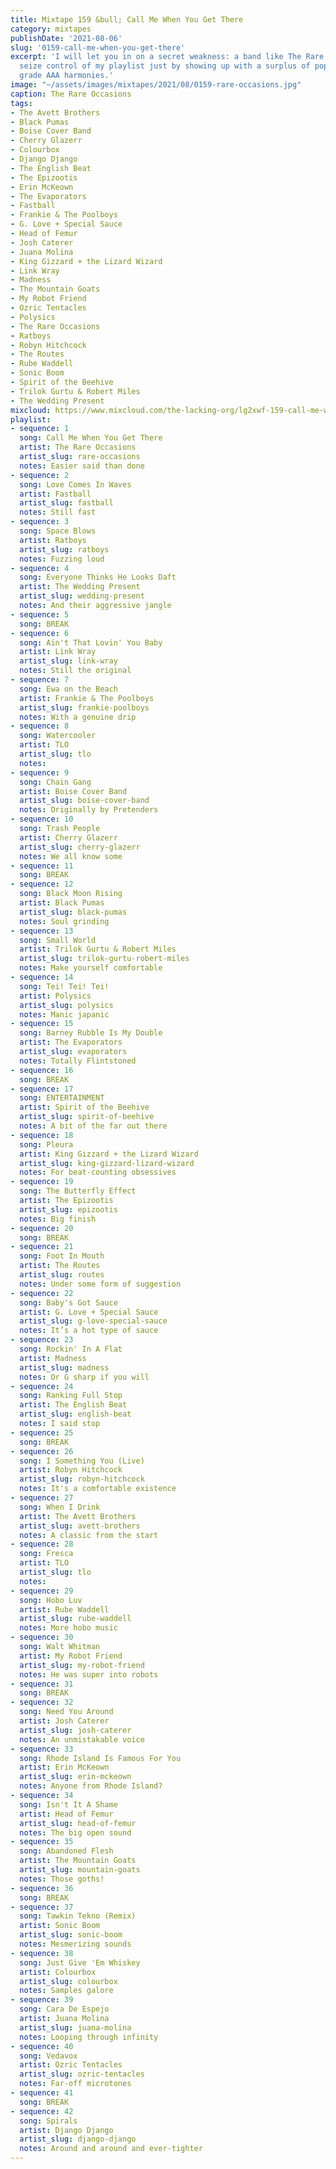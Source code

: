 ```yaml
---
title: Mixtape 159 &bull; Call Me When You Get There
category: mixtapes
publishDate: '2021-08-06'
slug: '0159-call-me-when-you-get-there'
excerpt: 'I will let you in on a secret weakness: a band like The Rare Occasions can
  seize control of my playlist just by showing up with a surplus of pop hooks and
  grade AAA harmonies.'
image: "~/assets/images/mixtapes/2021/08/0159-rare-occasions.jpg"
caption: The Rare Occasions
tags:
- The Avett Brothers
- Black Pumas
- Boise Cover Band
- Cherry Glazerr
- Colourbox
- Django Django
- The English Beat
- The Epizootis
- Erin McKeown
- The Evaporators
- Fastball
- Frankie & The Poolboys
- G. Love + Special Sauce
- Head of Femur
- Josh Caterer
- Juana Molina
- King Gizzard + the Lizard Wizard
- Link Wray
- Madness
- The Mountain Goats
- My Robot Friend
- Ozric Tentacles
- Polysics
- The Rare Occasions
- Ratboys
- Robyn Hitchcock
- The Routes
- Rube Waddell
- Sonic Boom
- Spirit of the Beehive
- Trilok Gurtu & Robert Miles
- The Wedding Present
mixcloud: https://www.mixcloud.com/the-lacking-org/lg2xwf-159-call-me-when-you-get-there/
playlist:
- sequence: 1
  song: Call Me When You Get There
  artist: The Rare Occasions
  artist_slug: rare-occasions
  notes: Easier said than done
- sequence: 2
  song: Love Comes In Waves
  artist: Fastball
  artist_slug: fastball
  notes: Still fast
- sequence: 3
  song: Space Blows
  artist: Ratboys
  artist_slug: ratboys
  notes: Fuzzing loud
- sequence: 4
  song: Everyone Thinks He Looks Daft
  artist: The Wedding Present
  artist_slug: wedding-present
  notes: And their aggressive jangle
- sequence: 5
  song: BREAK
- sequence: 6
  song: Ain't That Lovin' You Baby
  artist: Link Wray
  artist_slug: link-wray
  notes: Still the original
- sequence: 7
  song: Ewa on the Beach
  artist: Frankie & The Poolboys
  artist_slug: frankie-poolboys
  notes: With a genuine drip
- sequence: 8
  song: Watercooler
  artist: TLO
  artist_slug: tlo
  notes:
- sequence: 9
  song: Chain Gang
  artist: Boise Cover Band
  artist_slug: boise-cover-band
  notes: Originally by Pretenders
- sequence: 10
  song: Trash People
  artist: Cherry Glazerr
  artist_slug: cherry-glazerr
  notes: We all know some
- sequence: 11
  song: BREAK
- sequence: 12
  song: Black Moon Rising
  artist: Black Pumas
  artist_slug: black-pumas
  notes: Soul grinding
- sequence: 13
  song: Small World
  artist: Trilok Gurtu & Robert Miles
  artist_slug: trilok-gurtu-robert-miles
  notes: Make yourself comfortable
- sequence: 14
  song: Tei! Tei! Tei!
  artist: Polysics
  artist_slug: polysics
  notes: Manic japanic
- sequence: 15
  song: Barney Rubble Is My Double
  artist: The Evaporators
  artist_slug: evaporators
  notes: Totally Flintstoned
- sequence: 16
  song: BREAK
- sequence: 17
  song: ENTERTAINMENT
  artist: Spirit of the Beehive
  artist_slug: spirit-of-beehive
  notes: A bit of the far out there
- sequence: 18
  song: Pleura
  artist: King Gizzard + the Lizard Wizard
  artist_slug: king-gizzard-lizard-wizard
  notes: For beat-counting obsessives
- sequence: 19
  song: The Butterfly Effect
  artist: The Epizootis
  artist_slug: epizootis
  notes: Big finish
- sequence: 20
  song: BREAK
- sequence: 21
  song: Foot In Mouth
  artist: The Routes
  artist_slug: routes
  notes: Under some form of suggestion
- sequence: 22
  song: Baby's Got Sauce
  artist: G. Love + Special Sauce
  artist_slug: g-love-special-sauce
  notes: It’s a hot type of sauce
- sequence: 23
  song: Rockin' In A Flat
  artist: Madness
  artist_slug: madness
  notes: Or G sharp if you will
- sequence: 24
  song: Ranking Full Stop
  artist: The English Beat
  artist_slug: english-beat
  notes: I said stop
- sequence: 25
  song: BREAK
- sequence: 26
  song: I Something You (Live)
  artist: Robyn Hitchcock
  artist_slug: robyn-hitchcock
  notes: It's a comfortable existence
- sequence: 27
  song: When I Drink
  artist: The Avett Brothers
  artist_slug: avett-brothers
  notes: A classic from the start
- sequence: 28
  song: Fresca
  artist: TLO
  artist_slug: tlo
  notes:
- sequence: 29
  song: Hobo Luv
  artist: Rube Waddell
  artist_slug: rube-waddell
  notes: More hobo music
- sequence: 30
  song: Walt Whitman
  artist: My Robot Friend
  artist_slug: my-robot-friend
  notes: He was super into robots
- sequence: 31
  song: BREAK
- sequence: 32
  song: Need You Around
  artist: Josh Caterer
  artist_slug: josh-caterer
  notes: An unmistakable voice
- sequence: 33
  song: Rhode Island Is Famous For You
  artist: Erin McKeown
  artist_slug: erin-mckeown
  notes: Anyone from Rhode Island?
- sequence: 34
  song: Isn't It A Shame
  artist: Head of Femur
  artist_slug: head-of-femur
  notes: The big open sound
- sequence: 35
  song: Abandoned Flesh
  artist: The Mountain Goats
  artist_slug: mountain-goats
  notes: Those goths!
- sequence: 36
  song: BREAK
- sequence: 37
  song: Tawkin Tekno (Remix)
  artist: Sonic Boom
  artist_slug: sonic-boom
  notes: Mesmerizing sounds
- sequence: 38
  song: Just Give 'Em Whiskey
  artist: Colourbox
  artist_slug: colourbox
  notes: Samples galore
- sequence: 39
  song: Cara De Espejo
  artist: Juana Molina
  artist_slug: juana-molina
  notes: Looping through infinity
- sequence: 40
  song: Vedavox
  artist: Ozric Tentacles
  artist_slug: ozric-tentacles
  notes: Far-off microtones
- sequence: 41
  song: BREAK
- sequence: 42
  song: Spirals
  artist: Django Django
  artist_slug: django-django
  notes: Around and around and ever-tighter
---
```


